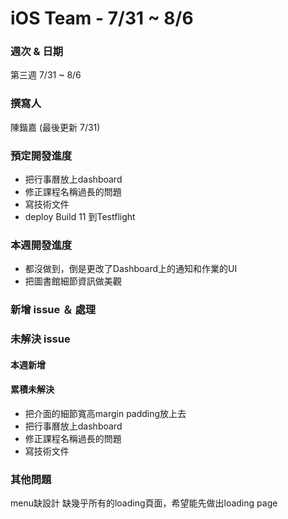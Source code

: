 # iOS Team - 7/31 ~ 8/6

### 週次 & 日期

第三週 7/31 ~ 8/6

### 撰寫人

陳鍇嘉 (最後更新 7/31)

### 預定開發進度

+ 把行事曆放上dashboard
+ 修正課程名稱過長的問題
+ 寫技術文件
+ deploy Build 11 到Testflight

### 本週開發進度
+ 都沒做到，倒是更改了Dashboard上的通知和作業的UI
+ 把圖書館細節資訊做美觀


### 新增 issue ＆ 處理

### 未解決 issue

#### 本週新增

#### 累積未解決

+ 把介面的細節寬高margin padding放上去
+ 把行事曆放上dashboard
+ 修正課程名稱過長的問題
+ 寫技術文件

### 其他問題

menu缺設計
缺幾乎所有的loading頁面，希望能先做出loading page